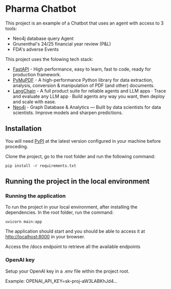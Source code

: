 # Pharma Chatbot

This project is an example of a Chatbot that uses an agent with access to 3 tools:

- Neo4j database query Agent
- Grunenthal's 24/25 financial year review (P&L)
- FDA's adverse Events

This project uses the folowing tech stack:

- [FastAPI](https://fastapi.tiangolo.com/) - High performance, easy to learn, fast to code, ready for production framework.
- [PyMuPDF](https://pymupdf.readthedocs.io/en/latest/) - A high-performance Python library for data extraction, analysis, conversion & manipulation of PDF (and other) documents.
- [LangChain](https://www.langchain.com/) - A full product suite for reliable agents and LLM apps · Trace and evaluate any LLM app · Build agents any way you want, then deploy and scale with ease.
- [Neo4j](https://www.neo4j.com) - Graph Database & Analytics — Built by data scientists for data scientists. Improve models and sharpen predictions.

## Installation

You will need [PyPI](https://pypi.org/project/pip/) at the latest version configured in your machine before proceding.

Clone the project, go to the root folder and run the following command:

`pip install -r requirements.txt`

## Running the project in the local environment

### Running the application

To run the project in your local environment, after installing the dependencies. In the root folder, run the command:

`uvicorn main:app`

The application should start and you should be able to access it at [http://localhost:8000](http://localhost:8000) in your browser.

Access the /docs endpoint to retrieve all the available endpoints

### OpenAI key

Setup your OpenAI key in a .env file within the project root.

Example:
OPENAI_API_KEY=sk-proj-aW3LABKhJd4...
